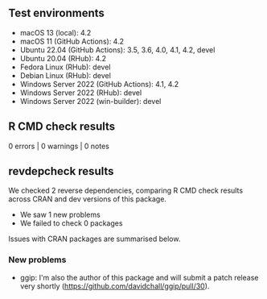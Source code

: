 ## Test environments

* macOS 13 (local): 4.2
* macOS 11 (GitHub Actions): 4.2
* Ubuntu 22.04 (GitHub Actions): 3.5, 3.6, 4.0, 4.1, 4.2, devel
* Ubuntu 20.04 (RHub): 4.2
* Fedora Linux (RHub): devel
* Debian Linux (RHub): devel
* Windows Server 2022 (GitHub Actions): 4.1, 4.2
* Windows Server 2022 (RHub): devel
* Windows Server 2022 (win-builder): devel

## R CMD check results

0 errors | 0 warnings | 0 notes

## revdepcheck results

We checked 2 reverse dependencies, comparing R CMD check results across CRAN and dev versions of this package.

 * We saw 1 new problems
 * We failed to check 0 packages

Issues with CRAN packages are summarised below.

### New problems

* ggip: I'm also the author of this package and will submit a patch release
  very shortly (https://github.com/davidchall/ggip/pull/30).

